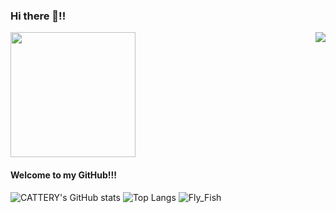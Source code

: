### Hi there 👋!!
<a href="https://visitorbadge.io/status?path=https%3A%2F%2Fgithub.com%2FCATTERY%2F"><img src="https://api.visitorbadge.io/api/combined?path=https%3A%2F%2Fgithub.com%2FCATTERY%2F&labelColor=%23ff8a65&countColor=%23697689" align=right /></a>
<img src="https://t.mwm.moe/xhl/" width = "200" height = "200" />

#### Welcome to my GitHub!!!

![CATTERY's GitHub stats](https://github-readme-stats.vercel.app/api?username=CATTERY&show_icons=true&bg_color=00000000)
![Top Langs](https://github-readme-stats.vercel.app/api/top-langs/?username=CATTERY&bg_color=00000000)
![Fly_Fish](https://github.com/CATTERY/CATTERY/raw/main/fly_fish.png)


<!--
**CATTERY/CATTERY** is a ✨ _special_ ✨ repository because its `README.md` (this file) appears on your GitHub profile.

Here are some ideas to get you started:

- 🔭 I’m currently working on ...
- 🌱 I’m currently learning ...
- 👯 I’m looking to collaborate on ...
- 🤔 I’m looking for help with ...
- 💬 Ask me about ...
- 📫 How to reach me: ...
- 😄 Pronouns: ...
- ⚡ Fun fact: ...
-->
